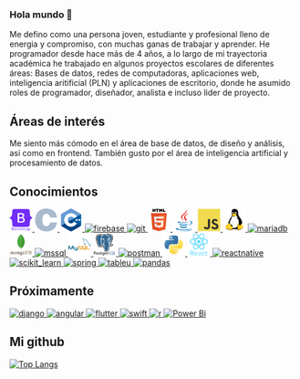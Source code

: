 ### Hola mundo 👋
Me defino como una persona joven, estudiante y profesional lleno de energia y compromiso, con muchas ganas de trabajar y aprender. 
He programador desde hace más de 4 años, a lo largo de mi trayectoria académica he trabajado en algunos proyectos escolares de diferentes áreas: Bases de datos, redes de computadoras, aplicaciones web, inteligencia aritificial (PLN) y aplicaciones de escritorio, donde he asumido roles de programador, diseñador, analista e incluso lider de proyecto.

## Áreas de interés
Me siento más cómodo en el área de base de datos, de diseño y análisis, asi como en frontend. También gusto por el área de inteligencia artificial y procesamiento de datos. 

## Conocimientos
<p align="left"> 
<a href="https://getbootstrap.com" target="_blank"> 
  <img src="https://raw.githubusercontent.com/devicons/devicon/master/icons/bootstrap/bootstrap-plain-wordmark.svg" alt="bootstrap" width="40" height="40"/> 
</a> 
<a href="https://www.cprogramming.com/" target="_blank"> 
  <img src="https://raw.githubusercontent.com/devicons/devicon/master/icons/c/c-original.svg" alt="c" width="40" height="40"/> 
</a> 
<a href="https://www.w3schools.com/cpp/" target="_blank"> 
  <img src="https://raw.githubusercontent.com/devicons/devicon/master/icons/cplusplus/cplusplus-original.svg" alt="cplusplus" width="40" height="40"/> 
</a> 
<a href="https://firebase.google.com/" target="_blank"> 
  <img src="https://www.vectorlogo.zone/logos/firebase/firebase-icon.svg" alt="firebase" width="40" height="40"/> 
</a> 
<a href="https://git-scm.com/" target="_blank"> 
  <img src="https://www.vectorlogo.zone/logos/git-scm/git-scm-icon.svg" alt="git" width="40" height="40"/> 
</a> 
<a href="https://www.w3.org/html/" target="_blank"> 
  <img src="https://raw.githubusercontent.com/devicons/devicon/master/icons/html5/html5-original-wordmark.svg" alt="html5" width="40" height="40"/> 
</a> 
<a href="https://www.java.com" target="_blank"> 
  <img src="https://raw.githubusercontent.com/devicons/devicon/master/icons/java/java-original.svg" alt="java" width="40" height="40"/> 
</a>
<a href="https://developer.mozilla.org/en-US/docs/Web/JavaScript" target="_blank"> 
  <img src="https://raw.githubusercontent.com/devicons/devicon/master/icons/javascript/javascript-original.svg" alt="javascript" width="40" height="40"/> 
</a> 
<a href="https://www.linux.org/" target="_blank"> 
  <img src="https://raw.githubusercontent.com/devicons/devicon/master/icons/linux/linux-original.svg" alt="linux" width="40" height="40"/> 
</a> 
<a href="https://mariadb.org/" target="_blank"> 
  <img src="https://www.vectorlogo.zone/logos/mariadb/mariadb-icon.svg" alt="mariadb" width="40" height="40"/> 
</a> 
<a href="https://www.mongodb.com/" target="_blank"> 
  <img src="https://raw.githubusercontent.com/devicons/devicon/master/icons/mongodb/mongodb-original-wordmark.svg" alt="mongodb" width="40" height="40"/> 
</a> 
<a href="https://www.microsoft.com/en-us/sql-server" target="_blank"> 
  <img src="https://linube.com/blog/wp-content/uploads/sql-server-min.png" alt="mssql" width="40" height="40"/> 
</a> 
<a href="https://www.mysql.com/" target="_blank"> 
  <img src="https://raw.githubusercontent.com/devicons/devicon/master/icons/mysql/mysql-original-wordmark.svg" alt="mysql" width="40" height="40"/> 
</a> 
<a href="https://www.postgresql.org" target="_blank"> 
  <img src="https://raw.githubusercontent.com/devicons/devicon/master/icons/postgresql/postgresql-original-wordmark.svg" alt="postgresql" width="40" height="40"/> </a> 
<a href="https://postman.com" target="_blank"> 
  <img src="https://www.vectorlogo.zone/logos/getpostman/getpostman-icon.svg" alt="postman" width="40" height="40"/> 
</a> 
<a href="https://www.python.org" target="_blank"> 
  <img src="https://raw.githubusercontent.com/devicons/devicon/master/icons/python/python-original.svg" alt="python" width="40" height="40"/> 
</a> 
<a href="https://reactjs.org/" target="_blank"> 
  <img src="https://raw.githubusercontent.com/devicons/devicon/master/icons/react/react-original-wordmark.svg" alt="react" width="40" height="40"/> 
</a> <a href="https://reactnative.dev/" target="_blank"> 
  <img src="https://reactnative.dev/img/header_logo.svg" alt="reactnative" width="40" height="40"/> 
</a> 
<a href="https://scikit-learn.org/" target="_blank"> 
  <img src="https://upload.wikimedia.org/wikipedia/commons/0/05/Scikit_learn_logo_small.svg" alt="scikit_learn" width="40" height="40"/> 
</a>
<a href="https://spring.io/" target="_blank"> 
  <img src="https://www.vectorlogo.zone/logos/springio/springio-icon.svg" alt="spring" width="40" height="40"/> 
</a>
<a href="https://www.tableau.com/" target="_blank"> 
  <img src="https://img.utdstc.com/icon/9d1/681/9d168123f47316b11cc464b68f95751aa5709cc306e693324ad6d62c8db618d0:200" alt="tableu" width="40" height="40"/>
</a>
<a href="https://pandas.pydata.org/" target="_blank"> 
  <img src="https://upload.wikimedia.org/wikipedia/commons/thumb/2/22/Pandas_mark.svg/1200px-Pandas_mark.svg.png" alt="pandas" width="40" height="40"/>
</a>
</p>

## Próximamente
<p align="left"> 
  <a href="https://www.djangoproject.com/" target="_blank"> 
    <img src="https://gomma.mx/static/django-8a414d02a1344cee225e65b291686ed6.png" alt="django" width="40" height="40"/> 
  </a> 
 <a href="https://angular.io/" target="_blank"> 
    <img src="https://cdn.iconscout.com/icon/free/png-256/angular-226066.png" alt="angular" width="40" height="40"/> 
 </a> 
 <a href="https://flutter.dev/" target="_blank"> 
    <img src="https://miro.medium.com/max/512/1*20zBKPKIjnIR1yiE27oLsQ.png" alt="flutter" width="40" height="40"/> 
 </a> 
  <a href="https://www.apple.com/mx/swift/" target="_blank"> 
    <img src="https://i.pinimg.com/originals/a2/e0/f2/a2e0f2b5fded97aae70891331349bb6f.png" alt="swift" width="40" height="40"/> 
  </a> 
  <a href="https://www.r-project.org/about.html" target="_blank"> 
    <img src="http://www.agrobiodiversidad.org/blog/wp-content/uploads/2012/12/RLogo1.png" alt="r" width="40" height="40"/> 
  </a> 
  <a href="https://www.r-project.org/about.html" target="_blank"> 
    <img src="https://images.squarespace-cdn.com/content/v1/55fdfa38e4b07a55be8680a4/1585587699955-WPGLH5Y46EFHS7EXEKU1/ke17ZwdGBToddI8pDm48kHhlTY0to_qtyxq77jLiHTtZw-zPPgdn4jUwVcJE1ZvWhcwhEtWJXoshNdA9f1qD7T-j82ScS_xjTqFYGqFrT72qZ_E0ELtHpOZiWcSG1QwIMeEVreGuQ8F95X5MZTW1Jw/icons8-power_bi.png?format=1000w" alt="Power Bi" width="40" height="40"/> 
  </a> 
</p>

## Mi github
[![Top Langs](https://github-readme-stats.vercel.app/api/top-langs/?username=AaronGG11&layout=compact)](https://github.com/anuraghazra/github-readme-stats)


